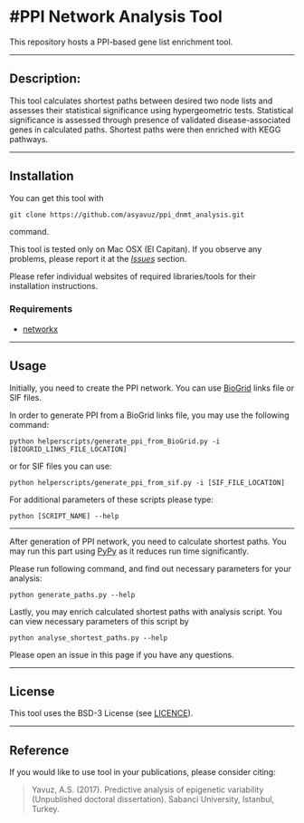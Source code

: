 #PPI Network Analysis Tool
===========================

This repository hosts a PPI-based gene list enrichment tool. 

* * *

Description:
---------------
This tool calculates shortest paths between desired two node lists and assesses their statistical significance using hypergeometric tests. Statistical significance is assessed through presence of validated disease-associated genes in calculated paths.  Shortest paths were then enriched with KEGG pathways.

* * *

Installation
-------------
You can get this tool with 
```text
git clone https://github.com/asyavuz/ppi_dnmt_analysis.git
``` 
command.

This tool is tested only on Mac OSX (El Capitan). If you observe any problems, please report it at the [*Issues*](https://github.com/asyavuz/ppi_dnmt_analysis/issues) section.

Please refer individual websites of required libraries/tools for their installation instructions. 

### Requirements ###
* [networkx](https://networkx.github.io)

* * *

Usage
-----
Initially, you need to create the PPI network. You can use [BioGrid](https://thebiogrid.org) links file or SIF files.

In order to generate PPI from a BioGrid links file, you may use the following command:
~~~~
python helperscripts/generate_ppi_from_BioGrid.py -i [BIOGRID_LINKS_FILE_LOCATION]
~~~~

or for SIF files you can use:

~~~~
python helperscripts/generate_ppi_from_sif.py -i [SIF_FILE_LOCATION]
~~~~

For additional parameters of these scripts please type:

~~~~
python [SCRIPT_NAME] --help
~~~~

* * * 

After generation of PPI network, you need to calculate shortest paths. You may run this part using [PyPy](http://pypy.org) as it reduces run time significantly.

Please run following command, and find out necessary parameters for your analysis:
~~~~
python generate_paths.py --help
~~~~

Lastly, you may enrich calculated shortest paths with analysis script. You can view necessary parameters of this script by
~~~~
python analyse_shortest_paths.py --help
~~~~

Please open an issue in this page if you have any questions.

* * *

License
-------
This tool uses the BSD-3 License (see [LICENCE](https://github.com/asyavuz/ppi_dnmt_analysis/blob/master/LICENSE)). 
* * *

Reference
---------
If you would like to use tool in your publications, please consider citing:
>   Yavuz, A.S. (2017). Predictive analysis of epigenetic variability (Unpublished doctoral dissertation). Sabanci University, Istanbul, Turkey.
